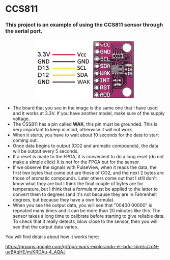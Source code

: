 # CCS811

### This project is an example of using the CCS811 sensor through the serial port.

<p align="center">
  <img src="https://github.com/Democrito/repositorios/blob/master/Sensors/I2C/CCS811/ccs811-conection.png">
</p>
  
- The board that you see in the image is the same one that I have used and it works at 3.3V. If you have another model, make sure of the supply voltage.  
- The CSS811 has a pin called **WAK**, this pin must be grounded. This is very important to keep in mind, otherwise it will not work.  
- When it starts, you have to wait about 10 seconds for the data to start coming out.  
- Once data begins to output (CO2 and aromatic compounds), the data will be output every 5 seconds.  
- If a reset is made to the FPGA, it is convenient to do a long reset (do not make a simple click) It is not for the FPGA but for the sensor.  
- If we observe the signals with PulseView, when it reads the data, the first two bytes that come out are those of CO2, and the next 2 bytes are those of aromatic compounds. Later others come out that I still don't know what they are but I think the final couple of bytes are for temperature, but I think that a formula must be applied to the latter to convert them to degrees (and it's not because they are in Fahrenheit degrees, but because they have a own formula).  
- When you see the output data, you will see that "00400 00000" is repeated many times and it can be more than 20 minutes like this. The sensor takes a long time to calibrate before starting to give reliable data. To check that it really detects, blow close to the sensor, then you will see that the output data varies.
  
You will find details about how it works here:  

https://groups.google.com/g/fpga-wars-explorando-el-lado-libre/c/zpN-ueBAqHE/m/KRDAu-4_AQAJ
